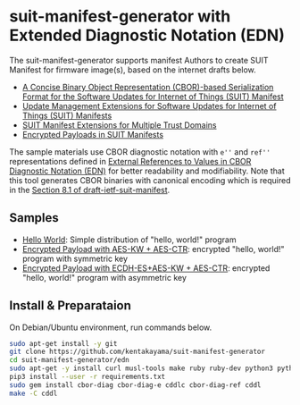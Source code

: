 # suit-manifest-generator with Extended Diagnostic Notation (EDN)

The suit-manifest-generator supports manifest Authors to create SUIT Manifest for firmware image(s),
based on the internet drafts below.
* [A Concise Binary Object Representation (CBOR)-based Serialization Format for the Software Updates for Internet of Things (SUIT) Manifest](https://datatracker.ietf.org/doc/html/draft-ietf-suit-manifest)
* [Update Management Extensions for Software Updates for Internet of Things (SUIT) Manifests](https://datatracker.ietf.org/doc/html/draft-ietf-suit-update-management)
* [SUIT Manifest Extensions for Multiple Trust Domains](https://datatracker.ietf.org/doc/html/draft-ietf-suit-trust-domains)
* [Encrypted Payloads in SUIT Manifests](https://datatracker.ietf.org/doc/html/draft-ietf-suit-firmware-encryption)

The sample materials use CBOR diagnostic notation with `e''` and `ref''` representations defined in [External References to Values in CBOR Diagnostic Notation (EDN)](https://datatracker.ietf.org/doc/html/draft-ietf-cbor-edn-e-ref) for better readability and modifiability.
Note that this tool generates CBOR binaries with canonical encoding which is required in the [Section 8.1 of draft-ietf-suit-manifest](https://datatracker.ietf.org/doc/html/draft-ietf-suit-manifest#section-8.1).

## Samples
- [Hello World](./hello): Simple distribution of "hello, world!" program
- [Encrypted Payload with AES-KW + AES-CTR](./aeskw): encrypted "hello, world!" program with symmetric key
- [Encrypted Payload with ECDH-ES+AES-KW + AES-CTR](./esdh): encrypted "hello, world!" program with asymmetric key

## Install & Preparataion
On Debian/Ubuntu environment, run commands below.
```bash
sudo apt-get install -y git
git clone https://github.com/kentakayama/suit-manifest-generator
cd suit-manifest-generator/edn
sudo apt-get -y install curl musl-tools make ruby ruby-dev python3 python3-pip
pip3 install --user -r requirements.txt
sudo gem install cbor-diag cbor-diag-e cddlc cbor-diag-ref cddl
make -C cddl
```
